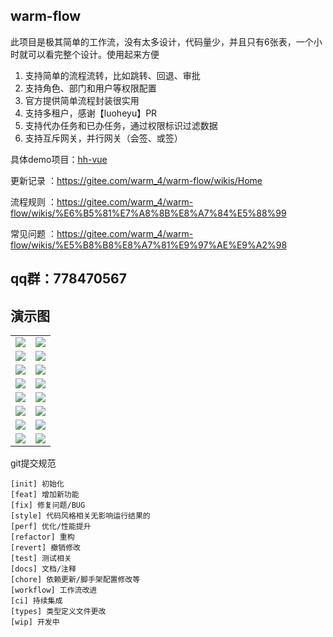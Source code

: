 ## warm-flow

此项目是极其简单的工作流，没有太多设计，代码量少，并且只有6张表，一个小时就可以看完整个设计。使用起来方便

1. 支持简单的流程流转，比如跳转、回退、审批
2. 支持角色、部门和用户等权限配置
3. 官方提供简单流程封装很实用
4. 支持多租户，感谢【luoheyu】PR
5. 支持代办任务和已办任务，通过权限标识过滤数据
6. 支持互斥网关，并行网关（会签、或签）

具体demo项目：[hh-vue](https://gitee.com/min290/hh-vue)

更新记录 ：https://gitee.com/warm_4/warm-flow/wikis/Home

流程规则 ：https://gitee.com/warm_4/warm-flow/wikis/%E6%B5%81%E7%A8%8B%E8%A7%84%E5%88%99

常见问题 ：https://gitee.com/warm_4/warm-flow/wikis/%E5%B8%B8%E8%A7%81%E9%97%AE%E9%A2%98

## qq群：778470567

## 演示图
<table>
    <tr>
        <td><img src="https://foruda.gitee.com/images/1695188710491521077/57d6b8a4_2218307.png"/></td>
        <td><img src="https://foruda.gitee.com/images/1695188762398536520/4730fe3b_2218307.png"/></td>
    </tr>
    <tr>
        <td><img src="https://foruda.gitee.com/images/1695188769430380611/91b05a8d_2218307.png"/></td>
        <td><img src="https://foruda.gitee.com/images/1695188776587670207/9a188f9f_2218307.png"/></td>
    </tr>
    <tr>
        <td><img src="https://foruda.gitee.com/images/1695188769430380611/91b05a8d_2218307.png"/></td>
        <td><img src="https://foruda.gitee.com/images/1695188776587670207/9a188f9f_2218307.png"/></td>
    </tr>
    <tr>
        <td><img src="https://foruda.gitee.com/images/1696843582818811115/d90c75bb_2218307.png"/></td>
        <td><img src="https://foruda.gitee.com/images/1696843604894928843/828a2493_2218307.png"/></td>
    </tr>
    <tr>
        <td><img src="https://foruda.gitee.com/images/1695188998289095833/73611acd_2218307.png"/></td>
        <td><img src="https://foruda.gitee.com/images/1695189024771234344/996d356d_2218307.png"/></td>
    </tr>
    <tr>
        <td><img src="https://foruda.gitee.com/images/1681544763299393774/a25d33ab_2218307.png"/></td>
        <td><img src="https://foruda.gitee.com/images/1685245304110972083/31a9105d_2218307.png"/></td>
    </tr>
    <tr>
        <td><img src="https://foruda.gitee.com/images/1685418370349267839/f70e5589_2218307.png"/></td>
        <td><img src="https://foruda.gitee.com/images/1685418217810487859/02883c8c_2218307.png"/></td>
    </tr>
    <tr>
        <td><img src="https://foruda.gitee.com/images/1685418386450207624/90327020_2218307.png"/></td>
        <td><img src="https://foruda.gitee.com/images/1695189066903331422/09213a2c_2218307.png"/></td>
    </tr>
</table>



git提交规范

    [init] 初始化  
    [feat] 增加新功能  
    [fix] 修复问题/BUG  
    [style] 代码风格相关无影响运行结果的  
    [perf] 优化/性能提升  
    [refactor] 重构  
    [revert] 撤销修改  
    [test] 测试相关  
    [docs] 文档/注释  
    [chore] 依赖更新/脚手架配置修改等  
    [workflow] 工作流改进  
    [ci] 持续集成  
    [types] 类型定义文件更改  
    [wip] 开发中
